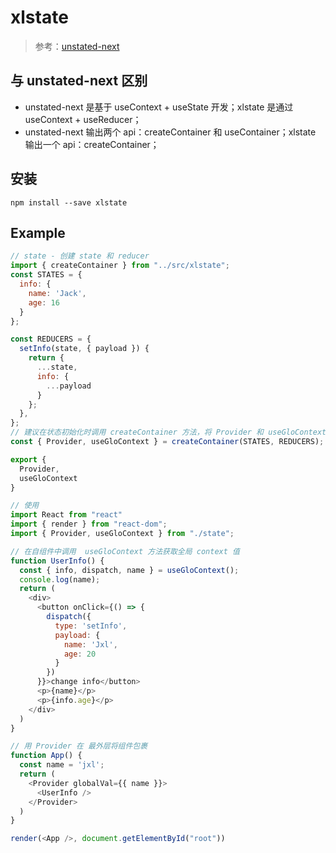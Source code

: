 # xlstate

> 参考：[unstated-next](https://github.com/jamiebuilds/unstated-next)

## 与 unstated-next 区别

- unstated-next 是基于 useContext + useState 开发；xlstate 是通过 useContext + useReducer；
- unstated-next 输出两个 api：createContainer 和 useContainer；xlstate 输出一个 api：createContainer；

## 安装

```shell
npm install --save xlstate
```

## Example

```js
// state - 创建 state 和 reducer
import { createContainer } from "../src/xlstate";
const STATES = {
  info: {
    name: 'Jack',
    age: 16
  }
};

const REDUCERS = {
  setInfo(state, { payload }) {
    return {
      ...state,
      info: {
        ...payload
      }
    };
  },
};
// 建议在状态初始化时调用 createContainer 方法，将 Provider 和 useGloContext 输出
const { Provider, useGloContext } = createContainer(STATES, REDUCERS);

export {
  Provider,
  useGloContext
}
```

```js
// 使用
import React from "react"
import { render } from "react-dom";
import { Provider, useGloContext } from "./state";

// 在自组件中调用  useGloContext 方法获取全局 context 值
function UserInfo() {
  const { info, dispatch, name } = useGloContext();
  console.log(name);
  return (
    <div>
      <button onClick={() => {
        dispatch({
          type: 'setInfo',
          payload: {
            name: 'Jxl',
            age: 20
          }
        })
      }}>change info</button>
      <p>{name}</p>
      <p>{info.age}</p>
    </div>
  )
}

// 用 Provider 在 最外层将组件包裹
function App() {
  const name = 'jxl';
  return (
    <Provider globalVal={{ name }}>
      <UserInfo />
    </Provider>
  )
}

render(<App />, document.getElementById("root"))
```
